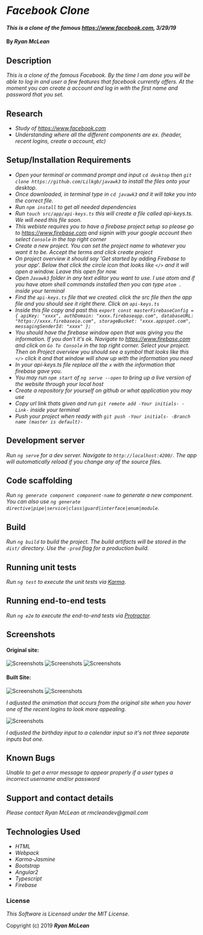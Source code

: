 # _Facebook Clone_

#### _This is a clone of the famous https://www.facebook.com, 3/29/19_

#### By _**Ryan McLean**_

## Description

_This is a clone of the famous Facebook. By the time I am done you will be able to log in and user a few features that facebook currently offers. At the moment you can create a account and log in with the first name and password that you set._

## Research

* _Study of https://www.facebook.com_
* _Understanding where all the different components are ex. (header, recent logins, create a account, etc)_

## Setup/Installation Requirements

* _Open your terminal or command prompt and input `cd desktop` then `git clone https://github.com/Lilkgb/javawk3` to install the files onto your desktop._
* _Once downloaded, in terminal type in `cd javawk3` and it will take you into the correct file._
* _Run `npm install` to get all needed dependencies_
* _Run  `touch src/app/api-keys.ts` this will create a file called api-keys.ts. We will need this file soon._
* _This webiste requires you to have a firebase project setup so please go to https://www.firebase.com and signin with your google account then select `Console` in the top right corner_
* _Create a new project. You can set the project name to whatever you want it to be. Accept the terms and click create project_
* _On project overview it should say 'Get started by adding Firebase to your app'. Below that click the circle icon that looks like `</>` and it will open a window. Leave this open for now._
* _Open `Javawk3` folder in any text editor you want to use. I use atom and if you have atom shell commands installed then you can type `atom .` inside your terminal_
* _Find the `api-keys.ts` file that we created. click the src file then the app file and you should see it right there. Click on `api-keys.ts`_
* _Inside this file copy and past this
  `export const masterFirebaseConfig = {
    apiKey: "xxxx",
    authDomain: "xxxx.firebaseapp.com",
    databaseURL: "https://xxxx.firebaseio.com",
    storageBucket: "xxxx.appspot.com",
    messagingSenderId: "xxxx"
  };`_
* _You should have the firebase window open that was giving you the information. If you don't it's ok. Navigate to https://www.firebase.com and click on `Go To Console` in the top right corner. Select your project. Then on Project overview you should see a symbol that looks like this `</>` click it and that window will show up with the information you need_
* _In your api-keys.ts file replace all the `x` with the information that firebase gave you._
* _You may run `npm start` of `ng serve --open` to bring up a live version of the website through your local host_
* _Create a repository for yourself on github or what application you may use_
* _Copy url link thats given and run `git remote add -Your initials- -Link-` inside your terminal_
* _Push your project when ready with `git push -Your initials- -Branch name (master is default)-`_

## Development server

_Run `ng serve` for a dev server. Navigate to `http://localhost:4200/`. The app will automatically reload if you change any of the source files._

## Code scaffolding

_Run `ng generate component component-name` to generate a new component. You can also use `ng generate directive|pipe|service|class|guard|interface|enum|module`._

## Build

_Run `ng build` to build the project. The build artifacts will be stored in the `dist/` directory. Use the `-prod` flag for a production build._

## Running unit tests

_Run `ng test` to execute the unit tests via [Karma](https://karma-runner.github.io)._

## Running end-to-end tests

_Run `ng e2e` to execute the end-to-end tests via [Protractor](http://www.protractortest.org/)._

## Screenshots

#### Original site:

![Screenshots](src/assets/images/originalHome.png)
![Screenshots](src/assets/images/originalRecent.png)
![Screenshots](src/assets/images/originalCreateAccount.png)

#### Built Site:

![Screenshots](src/assets/images/builtHome.png)
![Screenshots](src/assets/images/builtRecent.png)

_I adjusted the animation that occurs from the original site when you hover one of the recent logins to look more appealing._

![Screenshots](src/assets/images/builtCreateAccount.png)

_I adjusted the birthday input to a calendar input so it's not three separate inputs but one._

## Known Bugs

_Unable to get a error message to appear properly if a user types a incorrect username and/or password_

## Support and contact details

_Please contact Ryan McLean at rmcleandev@gmail.com_

## Technologies Used

* _HTML_
* _Webpack_
* _Karma-Jasmine_
* _Bootstrap_
* _Angular2_
* _Typescript_
* _Firebase_

### License

*This Software is Licensed under the MIT License.*

Copyright (c) 2019 **_Ryan McLean_**
